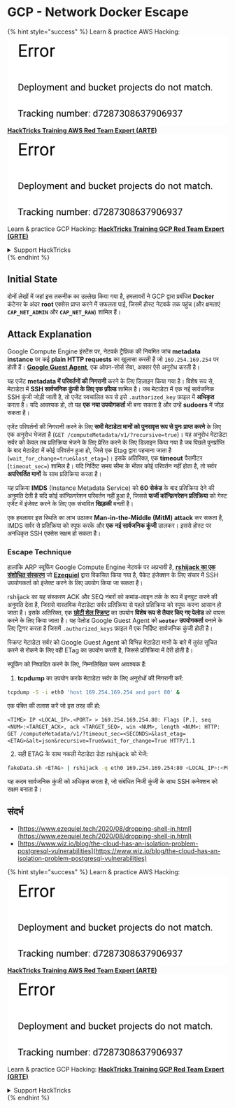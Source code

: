 # GCP - Network Docker Escape

{% hint style="success" %}
Learn & practice AWS Hacking:<img src="../../../.gitbook/assets/image (1) (1).png" alt="" data-size="line">[**HackTricks Training AWS Red Team Expert (ARTE)**](https://training.hacktricks.xyz/courses/arte)<img src="../../../.gitbook/assets/image (1) (1).png" alt="" data-size="line">\
Learn & practice GCP Hacking: <img src="../../../.gitbook/assets/image (2).png" alt="" data-size="line">[**HackTricks Training GCP Red Team Expert (GRTE)**<img src="../../../.gitbook/assets/image (2).png" alt="" data-size="line">](https://training.hacktricks.xyz/courses/grte)

<details>

<summary>Support HackTricks</summary>

* Check the [**subscription plans**](https://github.com/sponsors/carlospolop)!
* **Join the** 💬 [**Discord group**](https://discord.gg/hRep4RUj7f) or the [**telegram group**](https://t.me/peass) or **follow** us on **Twitter** 🐦 [**@hacktricks\_live**](https://twitter.com/hacktricks\_live)**.**
* **Share hacking tricks by submitting PRs to the** [**HackTricks**](https://github.com/carlospolop/hacktricks) and [**HackTricks Cloud**](https://github.com/carlospolop/hacktricks-cloud) github repos.

</details>
{% endhint %}

## Initial State

दोनों लेखों में जहां इस तकनीक का उल्लेख किया गया है, हमलावरों ने GCP द्वारा प्रबंधित **Docker** कंटेनर के अंदर **root** एक्सेस प्राप्त करने में सफलता पाई, जिसमें होस्ट नेटवर्क तक पहुंच (और क्षमताएं **`CAP_NET_ADMIN`** और **`CAP_NET_RAW`**) शामिल हैं।

## Attack Explanation

Google Compute Engine इंस्टेंस पर, नेटवर्क ट्रैफ़िक की नियमित जांच **metadata instance** पर कई **plain HTTP requests** का खुलासा करती है जो `169.254.169.254` पर होती हैं। [**Google Guest Agent**](https://github.com/GoogleCloudPlatform/guest-agent), एक ओपन-सोर्स सेवा, अक्सर ऐसे अनुरोध करती है।

यह एजेंट **metadata में परिवर्तनों की निगरानी** करने के लिए डिज़ाइन किया गया है। विशेष रूप से, मेटाडेटा में **SSH सार्वजनिक कुंजी के लिए एक फ़ील्ड** शामिल है। जब मेटाडेटा में एक नई सार्वजनिक SSH कुंजी जोड़ी जाती है, तो एजेंट स्वचालित रूप से इसे `.authorized_key` फ़ाइल में **अधिकृत** करता है। यदि आवश्यक हो, तो यह **एक नया उपयोगकर्ता** भी बना सकता है और उन्हें **sudoers** में जोड़ सकता है।

एजेंट परिवर्तनों की निगरानी करने के लिए **सभी मेटाडेटा मानों को पुनरावृत्त रूप से पुनः प्राप्त करने** के लिए एक अनुरोध भेजता है (`GET /computeMetadata/v1/?recursive=true`)। यह अनुरोध मेटाडेटा सर्वर को केवल तब प्रतिक्रिया भेजने के लिए प्रेरित करने के लिए डिज़ाइन किया गया है जब पिछले पुनर्प्राप्ति के बाद मेटाडेटा में कोई परिवर्तन हुआ हो, जिसे एक Etag द्वारा पहचाना जाता है (`wait_for_change=true&last_etag=`)। इसके अतिरिक्त, एक **timeout** पैरामीटर (`timeout_sec=`) शामिल है। यदि निर्दिष्ट समय सीमा के भीतर कोई परिवर्तन नहीं होता है, तो सर्वर **अपरिवर्तित मानों** के साथ प्रतिक्रिया करता है।

यह प्रक्रिया **IMDS** (Instance Metadata Service) को **60 सेकंड** के बाद प्रतिक्रिया देने की अनुमति देती है यदि कोई कॉन्फ़िगरेशन परिवर्तन नहीं हुआ है, जिससे **फर्जी कॉन्फ़िगरेशन प्रतिक्रिया** को गेस्ट एजेंट में इंजेक्ट करने के लिए एक संभावित **खिड़की** बनती है।

एक हमलावर इस स्थिति का लाभ उठाकर **Man-in-the-Middle (MitM) attack** कर सकता है, IMDS सर्वर से प्रतिक्रिया को स्पूफ करके और **एक नई सार्वजनिक कुंजी** डालकर। इससे होस्ट पर अनधिकृत SSH एक्सेस सक्षम हो सकता है।

### Escape Technique

हालांकि ARP स्पूफिंग Google Compute Engine नेटवर्क पर अप्रभावी है, [**rshijack का एक संशोधित संस्करण**](https://github.com/ezequielpereira/rshijack) जो [**Ezequiel**](https://www.ezequiel.tech/2020/08/dropping-shell-in.html) द्वारा विकसित किया गया है, पैकेट इंजेक्शन के लिए संचार में SSH उपयोगकर्ता को इंजेक्ट करने के लिए उपयोग किया जा सकता है।

rshijack का यह संस्करण ACK और SEQ नंबरों को कमांड-लाइन तर्क के रूप में इनपुट करने की अनुमति देता है, जिससे वास्तविक मेटाडेटा सर्वर प्रतिक्रिया से पहले प्रतिक्रिया को स्पूफ करना आसान हो जाता है। इसके अतिरिक्त, एक [**छोटी शेल स्क्रिप्ट**](https://gist.github.com/ezequielpereira/914c2aae463409e785071213b059f96c#file-fakedata-sh) का उपयोग **विशेष रूप से तैयार किए गए पेलोड** को वापस करने के लिए किया जाता है। यह पेलोड Google Guest Agent को **`wouter` उपयोगकर्ता** बनाने के लिए ट्रिगर करता है जिसमें `.authorized_keys` फ़ाइल में एक निर्दिष्ट सार्वजनिक कुंजी होती है।

स्क्रिप्ट मेटाडेटा सर्वर को Google Guest Agent को विभिन्न मेटाडेटा मानों के बारे में तुरंत सूचित करने से रोकने के लिए वही ETag का उपयोग करती है, जिससे प्रतिक्रिया में देरी होती है।

स्पूफिंग को निष्पादित करने के लिए, निम्नलिखित चरण आवश्यक हैं:

1. **tcpdump** का उपयोग करके मेटाडेटा सर्वर के लिए अनुरोधों की निगरानी करें:
```bash
tcpdump -S -i eth0 'host 169.254.169.254 and port 80' &
```
एक पंक्ति की तलाश करें जो इस तरह की हो:
```
<TIME> IP <LOCAL_IP>.<PORT> > 169.254.169.254.80: Flags [P.], seq <NUM>:<TARGET_ACK>, ack <TARGET_SEQ>, win <NUM>, length <NUM>: HTTP: GET /computeMetadata/v1/?timeout_sec=<SECONDS>&last_etag=<ETAG>&alt=json&recursive=True&wait_for_change=True HTTP/1.1
```
2. सही ETAG के साथ नकली मेटाडेटा डेटा rshijack को भेजें:
```bash
fakeData.sh <ETAG> | rshijack -q eth0 169.254.169.254:80 <LOCAL_IP>:<PORT> <TARGET_SEQ> <TARGET_ACK>; ssh -i id_rsa -o StrictHostKeyChecking=no wouter@localhost
```
यह कदम सार्वजनिक कुंजी को अधिकृत करता है, जो संबंधित निजी कुंजी के साथ SSH कनेक्शन को सक्षम बनाता है।

## संदर्भ

* [https://www.ezequiel.tech/2020/08/dropping-shell-in.html](https://www.ezequiel.tech/2020/08/dropping-shell-in.html)
* [https://www.wiz.io/blog/the-cloud-has-an-isolation-problem-postgresql-vulnerabilities](https://www.wiz.io/blog/the-cloud-has-an-isolation-problem-postgresql-vulnerabilities)

{% hint style="success" %}
Learn & practice AWS Hacking:<img src="../../../.gitbook/assets/image (1) (1).png" alt="" data-size="line">[**HackTricks Training AWS Red Team Expert (ARTE)**](https://training.hacktricks.xyz/courses/arte)<img src="../../../.gitbook/assets/image (1) (1).png" alt="" data-size="line">\
Learn & practice GCP Hacking: <img src="../../../.gitbook/assets/image (2).png" alt="" data-size="line">[**HackTricks Training GCP Red Team Expert (GRTE)**<img src="../../../.gitbook/assets/image (2).png" alt="" data-size="line">](https://training.hacktricks.xyz/courses/grte)

<details>

<summary>Support HackTricks</summary>

* Check the [**subscription plans**](https://github.com/sponsors/carlospolop)!
* **Join the** 💬 [**Discord group**](https://discord.gg/hRep4RUj7f) or the [**telegram group**](https://t.me/peass) or **follow** us on **Twitter** 🐦 [**@hacktricks\_live**](https://twitter.com/hacktricks\_live)**.**
* **Share hacking tricks by submitting PRs to the** [**HackTricks**](https://github.com/carlospolop/hacktricks) and [**HackTricks Cloud**](https://github.com/carlospolop/hacktricks-cloud) github repos.

</details>
{% endhint %}
